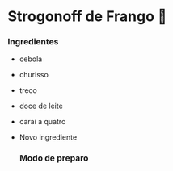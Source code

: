 # Strogonoff de Frango :chicken:

### Ingredientes

- cebola

- churisso

- treco

- doce de leite

- carai a quatro

- Novo ingrediente

  ### Modo de preparo

  

